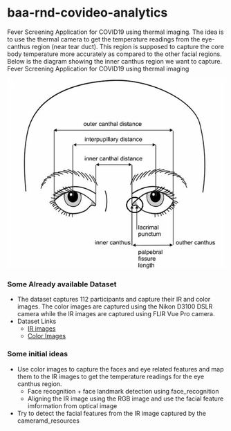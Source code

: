 # baa-rnd-covideo-analytics
Fever Screening Application for COVID19 using thermal imaging. The idea is to use the 
thermal camera to get the temperature readings from the eye-canthus region (near tear duct). This region
is supposed to capture the core body temperature more accurately as compared to the other facial regions.
Below is the diagram showing the inner canthus region we want to capture. 
Fever Screening Application for COVID19 using thermal imaging

![eye-canthus](md_resources/eye_canthus.png)

### Some Already available Dataset
* The dataset captures 112 participants and capture their IR and color images. 
The color images are captured using the Nikon D3100 DSLR camera while the IR images are 
captured using FLIR Vue Pro camera.
* Dataset Links
    * [IR images](https://www.kaggle.com/kpvisionlab/tufts-face-database-thermal-td-ir)
    * [Color Images](https://www.kaggle.com/kpvisionlab/tufts-face-database-computerized-sketches-td-cs)
 
 ### Some initial ideas 
 * Use color images to capture the faces and eye related features and map them to the 
 IR images to get the temperature readings for the eye canthus region.
    * Face recognition + face landmark detection using face_recognition
    * Aligning the IR image using the RGB image and use the facial feature imformation from optical image 
 * Try to detect the facial features from the IR image captured by the cameramd_resources